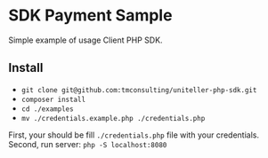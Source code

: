 # SDK Payment Sample

Simple example of usage Client PHP SDK.

## Install 

* `git clone git@github.com:tmconsulting/uniteller-php-sdk.git` 
* `composer install`
* `cd ./examples`
* `mv ./credentials.example.php ./credentials.php`

First, your should be fill `./credentials.php` file with your credentials.
Second, run server: `php -S localhost:8080`
